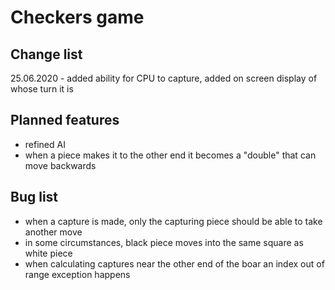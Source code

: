 # Checkers game

## Change list

25.06.2020 - added ability for CPU to capture, added on screen display of whose turn it is

## Planned features

- refined AI
- when a piece makes it to the other end it becomes a "double" that can move backwards

## Bug list

- when a capture is made, only the capturing piece should be able to take another move
- in some circumstances, black piece moves into the same square as white piece
- when calculating captures near the other end of the boar an index out of range exception happens